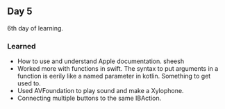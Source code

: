 ## Day 5

6th day of learning.

### Learned

- How to use and understand Apple documentation. sheesh
- Worked more with functions in swift. The syntax to put arguments in a function is eerily like a named parameter in kotlin. Something to get used to.
- Used AVFoundation to play sound and make a Xylophone.
- Connecting multiple buttons to the same IBAction.
